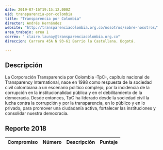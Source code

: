 ```yaml
---
date: 2019-07-16T19:15:12.000Z
uid: transparencia-por-colombia
title: "Transparencia por Colombia"
director: Andrés Hernández
website: "http://transparenciacolombia.org.co/nosotros/sobre-nosotros/"
area_trabajo: area 1
correo: " claire.launay@transparenciacolombia.org.co"
direccion: Carrera 45A N 93-61 Barrio la Castellana. Bogotá.

---
```


## Descripción

La Corporación Transparencia por Colombia -TpC-, capítulo nacional de Transparency International, nace en 1998 como respuesta de la sociedad civil colombiana a un escenario político complejo, por la incidencia de la corrupción en la institucionalidad pública y en el debilitamiento de la democracia. Desde entonces, TpC ha liderado desde la sociedad civil la lucha contra la corrupción y por la transparencia, en lo público y en lo privado, para promover una ciudadanía activa, fortalecer las instituciones y consolidar nuestra democracia.

## Reporte 2018

|Compromiso |Número |Descripción | Puntaje|
|:----------|:------|:-----------|-------:|
